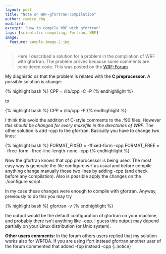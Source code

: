 ```yaml
---
layout: post
title: "Note on WRF-gfortran-compilation"
author: ramiro_chg
modified:
excerpt: "How to compile WRF with gfortran"
tags: [scientific-computing, Fortran, WRF]
image:
  feature: sample-image-2.jpg
---
```


> Here I described a solution for a problem in the compilation of WRF with gfortran. The problem arrives because some comments are considered code. This was posted on the [WRF-Forum](http://forum.wrfforum.com/viewtopic.php?f=5&t=6086) 


My diagnistic os that the problem is related with the **C preprocessor**. A possible solution is change:

{% highlight bash %}
CPP             =  /lib/cpp -C -P
{% endhighlight %}

to

{% highlight bash %}
CPP             =  /lib/cpp -P
{% endhighlight %}

I think this avoid the addition of C-style comments to the .f90 files. However *this should be changed for every makefile in the directories of WRF*. The other solution is add -cpp to the gfortran. Basically you have to change two lines:

{% highlight bash %}
FORMAT_FIXED    =  -ffixed-form -cpp
FORMAT_FREE     =  -ffree-form -ffree-line-length-none -cpp
{% endhighlight %}


Now the gfortran knows that cpp preprocessor is being used. The most easy way is generate the file configure.wrf as usual and before compile anything change manually those two lines by adding -cpp (and check before any compilation). Also is possible apply the changes on the ./configure script.

In my case these changes were enough to compile with gfortran. Anyway, previously to do this you may try

{% highlight bash %}
gfortran -v
{% endhighlight %}

the output would be the default configuration of gfortran on your machine, and probably there isn't anything like -cpp. I guess this output may depend partially on your Linux distribution (or Unix system).

**Other users comments:**
In the forum others users replied that my solution works also for WRFDA. If you are using ifort instead gfortran another user of the forum commented that added -fpp instead -cpp
{:.notice}




